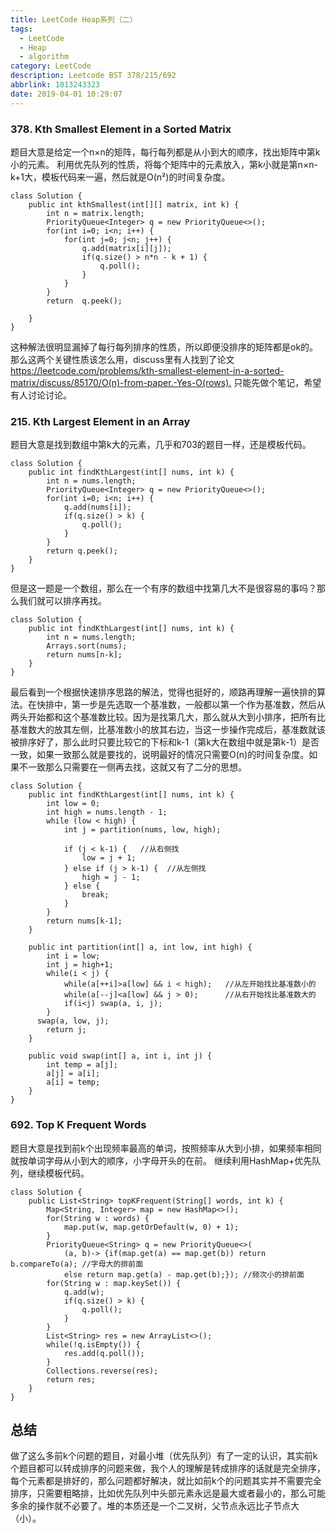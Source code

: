 ```yaml
---
title: LeetCode Heap系列（二）
tags:
  - LeetCode
  - Heap
  - algorithm
category: LeetCode
description: Leetcode BST 378/215/692
abbrlink: 1013243323
date: 2019-04-01 10:29:07
---
```


### 378. Kth Smallest Element in a Sorted Matrix
题目大意是给定一个n×n的矩阵，每行每列都是从小到大的顺序，找出矩阵中第k小的元素。
利用优先队列的性质，将每个矩阵中的元素放入，第k小就是第n×n-k+1大，模板代码来一遍，然后就是O(n²)的时间复杂度。
```
class Solution {
    public int kthSmallest(int[][] matrix, int k) {
        int n = matrix.length;
        PriorityQueue<Integer> q = new PriorityQueue<>();
        for(int i=0; i<n; i++) {
            for(int j=0; j<n; j++) {
                q.add(matrix[i][j]);
                if(q.size() > n*n - k + 1) {
                    q.poll();
                }
            }
        }
        return  q.peek();
           
    }
}
```

这种解法很明显漏掉了每行每列排序的性质，所以即便没排序的矩阵都是ok的。那么这两个关键性质该怎么用，discuss里有人找到了论文
<https://leetcode.com/problems/kth-smallest-element-in-a-sorted-matrix/discuss/85170/O(n)-from-paper.-Yes-O(rows).>
只能先做个笔记，希望有人讨论讨论。

### 215. Kth Largest Element in an Array
题目大意是找到数组中第k大的元素，几乎和703的题目一样，还是模板代码。
```
class Solution {
    public int findKthLargest(int[] nums, int k) {
        int n = nums.length;
        PriorityQueue<Integer> q = new PriorityQueue<>();
        for(int i=0; i<n; i++) {
            q.add(nums[i]);
            if(q.size() > k) {
                q.poll();
            }
        }
        return q.peek();
    }
}
```

但是这一题是一个数组，那么在一个有序的数组中找第几大不是很容易的事吗？那么我们就可以排序再找。
```
class Solution {
    public int findKthLargest(int[] nums, int k) {
        int n = nums.length;
        Arrays.sort(nums);
        return nums[n-k];
    }
}
```

最后看到一个根据快速排序思路的解法，觉得也挺好的，顺路再理解一遍快排的算法。在快排中，第一步是先选取一个基准数，一般都以第一个作为基准数，然后从两头开始都和这个基准数比较。因为是找第几大，那么就从大到小排序，把所有比基准数大的放其左侧，比基准数小的放其右边，当这一步操作完成后，基准数就该被排序好了，那么此时只要比较它的下标和k-1（第k大在数组中就是第k-1）是否一致，如果一致那么就是要找的，说明最好的情况只需要O(n)的时间复杂度。如果不一致那么只需要在一侧再去找，这就又有了二分的思想。
```
class Solution {
    public int findKthLargest(int[] nums, int k) {
		int low = 0;
		int high = nums.length - 1;
		while (low < high) {
			int j = partition(nums, low, high);
        
			if (j < k-1) {   //从右侧找
				low = j + 1;
			} else if (j > k-1) {  //从左侧找
				high = j - 1;
			} else {
				break;
			}
		}
		return nums[k-1];
	}

	public int partition(int[] a, int low, int high) {
		int i = low;
		int j = high+1;
		while(i < j) {
			while(a[++i]>a[low] && i < high);   //从左开始找比基准数小的
			while(a[--j]<a[low] && j > 0);      //从右开始找比基准数大的
			if(i<j) swap(a, i, j);
		}
      swap(a, low, j);
		return j;
	}

	public void swap(int[] a, int i, int j) {
		int temp = a[j];
		a[j] = a[i];
		a[i] = temp;
	}
}
```

### 692. Top K Frequent Words
题目大意是找到前k个出现频率最高的单词，按照频率从大到小排，如果频率相同就按单词字母从小到大的顺序，小字母开头的在前。
继续利用HashMap+优先队列，继续模板代码。
```
class Solution {
    public List<String> topKFrequent(String[] words, int k) {
        Map<String, Integer> map = new HashMap<>();
        for(String w : words) {
            map.put(w, map.getOrDefault(w, 0) + 1);    
        }
        PriorityQueue<String> q = new PriorityQueue<>(
            (a, b)-> {if(map.get(a) == map.get(b)) return b.compareTo(a); //字母大的排前面
	        else return map.get(a) - map.get(b);}); //频次小的排前面
        for(String w : map.keySet()) {
            q.add(w);
            if(q.size() > k) {
                q.poll();
            }
        }
        List<String> res = new ArrayList<>();
        while(!q.isEmpty()) {
            res.add(q.poll());
        }
        Collections.reverse(res);
        return res;
    }
}
```

## 总结
做了这么多前k个问题的题目，对最小堆（优先队列）有了一定的认识，其实前k个题目都可以转成排序的问题来做，我个人的理解是转成排序的话就是完全排序，每个元素都是排好的，那么问题都好解决，就比如前k个的问题其实并不需要完全排序，只需要粗略排，比如优先队列中头部元素永远是最大或者最小的，那么可能多余的操作就不必要了。堆的本质还是一个二叉树，父节点永远比子节点大（小）。